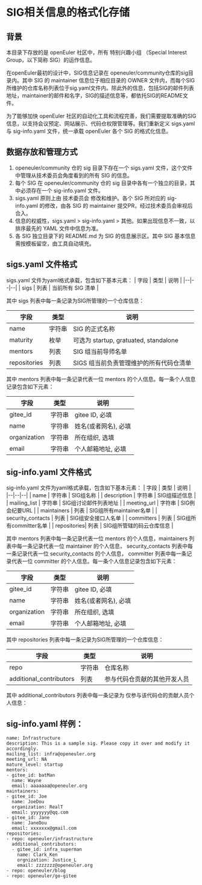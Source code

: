 # SIG相关信息的格式化存储

## 背景

本目录下存放的是 openEuler 社区中，所有 特别兴趣小组 （Special Interest Group，以下简称 SIG）的运作信息。

在openEuler最初的设计中，SIG信息记录在 openeuler/community仓库的sig目录内。其中 SIG 的 maintainer 信息位于相应目录的 OWNER 文件内，而每个SIG所维护的仓库名称列表位于sig.yaml文件内。除此外的信息，包括SIG的邮件列表地址，maintainer的邮件和名字，SIG的描述信息等，都依托SIG的README文件。

为了能够加快 openEuler 社区的自动化工具和流程完善，我们需要提取准确的SIG信息，以支持会议预定、网站展示、代码仓权限管理等。我们重新定义 sigs.yaml 与 sig-info.yaml 文件，统一承载 openEuler 各个 SIG 的格式化信息。

## 数据存放和管理方式

1. openeuler/community 仓的 sig 目录下存在一个 sigs.yaml 文件，这个文件中管理从技术委员会角度看到的所有 SIG 的信息。
2. 每个 SIG 在 openeuler/community 仓的 sig 目录中各有一个独立的目录，其中必须存在一个 sig-info.yaml 文件。
3. sigs.yaml 原则上由 技术委员会 修改和维护。各个 SIG 所对应的 sig-info.yaml 的修改，由各 SIG 的 maintainer 提交PR，经过技术委员会审视后合入。
4. 信息的权威性，sigs.yaml > sig-info.yaml > 其他。如果出现信息不一致，以排序最先的 YAML 文件中信息为准。
5. 各 SIG 独立目录下的 README.md 为 SIG 的信息展示区。其中 SIG 基本信息需按模板留空，由工具自动填充。

##  sigs.yaml 文件格式
sigs.yaml 文件为yaml格式承载，包含如下基本元素：
| 字段 | 类型 | 说明 |
|--|--|--|
| sigs | 列表 | 当前所有 SIG 清单 |

其中 sigs 列表中每一条记录为SIG所管理的一个仓库信息：

| 字段 | 类型 |  说明 |
|--|--|--|
| name | 字符串 | SIG 的正式名称 |
| maturity | 枚举 | 可选为 startup, gratuated, standalone |
| mentors | 列表 | SIG 组当前导师名单 |
| repositories | 列表 | SIGS 组当前负责管理维护的所有代码仓清单 |

其中 mentors 列表中每一条记录代表一位 mentors 的个人信息。每一条个人信息记录包含如下元素：

| 字段 | 类型 | 说明 |
|--|--|--|
| gitee_id | 字符串 | gitee ID, 必填 |
| name | 字符串 | 姓名(或者网名), 必填 |
| organization| 字符串 | 所在组织, 选填 |
| email| 字符串 | 个人邮箱地址, 必填 |

##  sig-info.yaml 文件格式

sig-info.yaml 文件为yaml格式承载，包含如下基本元素：
| 字段 | 类型 | 说明 |
|--|--|--|
| name | 字符串 | SIG组名称 |
| description | 字符串 | SIG组描述信息 |
| mailing_list | 字符串 | SIG组讨论邮件列表地址 |
| meeting_url | 字符串 | SIG例会纪要URL |
| maintainers | 列表 | SIG组所有maintainer名单 |
| security_contacts | 列表 | SIG组安全接口人名单 |
| committers | 列表 | SIG组所有committer名单 |
| repositories| 列表 | SIG组所管辖的码云仓库信息 |

其中 mentors 列表中每一条记录代表一位 mentors 的个人信息，maintainers 列表中每一条记录代表一位 maintainer 的个人信息， security_contacts 列表中每一条记录代表一位 security_contacts 的个人信息， committer 列表中每一条记录代表一位 committer 的个人信息。每一条个人信息记录包含如下元素：

| 字段 | 类型 | 说明 |
|--|--|--|
| gitee_id | 字符串 | gitee ID, 必填 |
| name | 字符串 | 姓名(或者网名), 必填 |
| organization| 字符串 | 所在组织, 选填 |
| email| 字符串 | 个人邮箱地址, 必填 |

其中 repositories 列表中每一条记录为SIG所管理的一个仓库信息：

| 字段 | 类型 |  说明 |
|--|--|--|
| repo | 字符串 | 仓库名称 |
| additional_contributors | 列表 | 参与代码仓贡献的其他开发人员 |

其中 additional_contributors 列表中每一条记录为 仅参与该代码仓的贡献人员个人信息：

## sig-info.yaml 样例：
```
name: Infrastructure
description: This is a sample sig. Please copy it over and modify it accordingly.
mailing_list: infra@openeuler.org
meeting_url: NA
mature_level: startup
mentors:
- gitee_id: batMan
  name: Wayne
  email: aaaaaaa@openeuler.org
maintainers:
- gitee_id: Joe
  name: JoeDou
  organization: RealT
  email: yyyyyyy@qq.com
- gitee_id: Jane
  name: JaneDou
  email: xxxxxxx@gmail.com
repositories:
- repo: openeuler/infrastructure
  additional_contributors:
  - gitee_id: infra_superman
    name: Clark_Ken
  	orgnization: Justice_L
  	email: zzzzzzz@openeuler.org
- repo: openeuler/blog
- repo: openeuler/go-gitee
```
